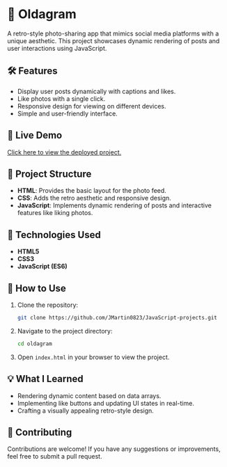 # 📸 Oldagram

A retro-style photo-sharing app that mimics social media platforms with a unique aesthetic. This project showcases dynamic rendering of posts and user interactions using JavaScript.

## 🛠 Features

- Display user posts dynamically with captions and likes.
- Like photos with a single click.
- Responsive design for viewing on different devices.
- Simple and user-friendly interface.

## 🚀 Live Demo

[Click here to view the deployed project.](https://oldagramjmle.netlify.app/)

## 📂 Project Structure

- **HTML**: Provides the basic layout for the photo feed.
- **CSS**: Adds the retro aesthetic and responsive design.
- **JavaScript**: Implements dynamic rendering of posts and interactive features like liking photos.

## 🧰 Technologies Used

- **HTML5**
- **CSS3**
- **JavaScript (ES6)**

## 📜 How to Use

1. Clone the repository:
    ```bash
    git clone https://github.com/JMartin0823/JavaScript-projects.git
    ```

2. Navigate to the project directory:
    ```bash
    cd oldagram
    ```

3. Open `index.html` in your browser to view the project.

## 💡 What I Learned

- Rendering dynamic content based on data arrays.
- Implementing like buttons and updating UI states in real-time.
- Crafting a visually appealing retro-style design.

## 🤝 Contributing

Contributions are welcome! If you have any suggestions or improvements, feel free to submit a pull request.
